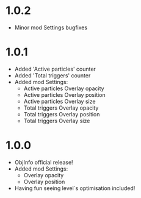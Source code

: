 # 1.0.2
- Minor mod Settings bugfixes

# 1.0.1
- Added 'Active particles' counter
- Added 'Total triggers' counter
- Added mod Settings:
  - Active particles Overlay opacity
  - Active particles Overlay position
  - Active particles Overlay size
  - Total triggers Overlay opacity
  - Total triggers Overlay position
  - Total triggers Overlay size


# 1.0.0
- ObjInfo official release!
- Added mod Settings:
  - Overlay opacity
  - Overlay position
- Having fun seeing level`s optimisation included!